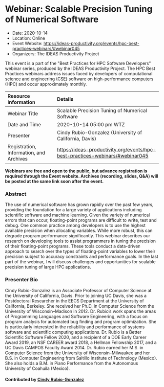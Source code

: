 # Webinar: Scalable Precision Tuning of Numerical Software

- Date: 2020-10-14
- Location: Online
- Event Website: https://ideas-productivity.org/events/hpc-best-practices-webinars/#webinar045
- Organizers: The IDEAS Productivity Project
			   
This event is a part of the "Best Practices for HPC Software
Developers" webinar series, produced by the IDEAS Productivity
Project. The HPC Best Practices webinars address issues faced by
developers of computational science and engineering (CSE) software on
high-performance computers (HPC) and occur approximately monthly.

Resource Information | Details
:--- | :---			   
Webinar Title | Scalable Precision Tuning of Numerical Software
Date and Time | 2020-10-14 05:00 pm WTZ
Presenter | Cindy Rubio-Gonzalez (University of California, Davis)
Registration, Information, and Archives | 	<https://ideas-productivity.org/events/hpc-best-practices-webinars/#webinar045>	   

**Webinars are free and open to the public, but advance registration is required through the Event website. Archives (recording, slides, Q&A) will be posted at the same link soon after the event.**

### Abstract
<p>The use of numerical software has grown rapidly over the past few years, providing the foundation for a large variety of applications including scientific software and machine learning. Given the variety of numerical errors that can occur, floating-point programs are difficult to write, test and debug. One common practice among developers is to use the highest available precision when allocating variables. While more robust, this can degrade program performance significantly. This webinar describes our research on developing tools to assist programmers in tuning the precision of their floating-point programs. These tools conduct a data-driven approach to search over the types of floating-point variables to lower their precision subject to accuracy constraints and performance goals. In the last part of the webinar, I will discuss challenges and opportunities for scalable precision tuning of large HPC applications.</p>



### Presenter Bio
<p>Cindy Rubio-Gonzalez is an Associate Professor of Computer Science at the University of California, Davis. Prior to joining UC Davis, she was a Postdoctoral Researcher in the EECS Department at the University of California, Berkeley. She received her Ph.D. in Computer Science from the University of Wisconsin&#8211;Madison in 2012. Dr. Rubio&#8217;s work spans the areas of Programming Languages and Software Engineering, with a focus on program analysis for automated bug finding and program optimization. She is particularly interested in the reliability and performance of systems software and scientific computing applications. Dr. Rubio is a Better Scientific Software Fellow 2020, and a recipient of a DOE Early Career Award 2019, an NSF CAREER award 2018, a Hellman Fellowship 2017, and a UC Davis CAMPOS Faculty Award 2014. Dr. Rubio earned her M.S. in Computer Science from the University of Wisconsin&#8211;Milwaukee and her B.S. in Computer Engineering from Saltillo Institute of Technology (Mexico). She also holds a B.M. in Piano Performance from the Autonomous University of Coahuila (Mexico).</p>

    

#### Contributed by [Cindy Rubio-Gonzalez](https://github.com/crubiog "Cindy Rubio-Gonzalez GitHub profile")

<!---
Publish: yes
Categories: skills
Topics: online learning
Level: 2
Prerequisites: default
Aggregate: none
--->
